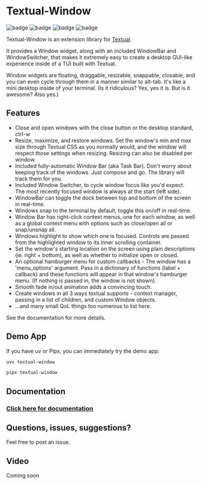 # Textual-Window

![badge](https://img.shields.io/badge/linted-Ruff-blue?style=for-the-badge&logo=ruff)
![badge](https://img.shields.io/badge/formatted-black-black?style=for-the-badge)
![badge](https://img.shields.io/badge/type_checked-MyPy-blue?style=for-the-badge&logo=python)
![badge](https://img.shields.io/badge/license-MIT-blue?style=for-the-badge)

Textual-Window is an extension library for [Textual](https://github.com/Textualize/textual).

It provides a Window widget, along with an included WindowBar and WindowSwitcher, that makes it extremely
easy to create a desktop GUI-like experience inside of a TUI built with Textual.

Window widgets are floating, draggable, resizable, snappable, closable, and you can even cycle through them in a manner similar to alt-tab. It's like a mini desktop inside of your terminal. (Is it ridiculous? Yes, yes it is. But is it awesome? Also yes.)

## Features

- Close and open windows with the close button or the desktop standard, ctrl-w
- Resize, maximize, and restore windows. Set the window's min and max size through Textual CSS as you normally would, and the window will respect those
settings when resizing. Resizing can also be disabled per window.
- Included fully-automatic Window Bar (aka Task Bar). Don't worry about keeping track of the windows. Just compose and go. The library will track them for you.
- Included Window Switcher, to cycle window focus like you'd expect. The most recently focused window is always at the start (left side).
- WindowBar can toggle the dock between top and bottom of the screen in real-time.
- Windows snap to the terminal by default, toggle this on/off in real-time.
- Window Bar has right-click context menus, one for each window, as well as a global context menu with options such as close/open all or snap/unsnap all.
- Windows highlight to show which one is focused. Controls are passed from the highlighted window to its inner scrolling container.
- Set the window's starting location on the screen using plain descriptions (ie. right + bottom), as well as whether to initialize open or closed.
- An optional hamburger menu for custom callbacks - The window has a 'menu_options' argument. Pass in a dictionary of functions (label + callback) and these functions will appear in that window's hamburger menu. (If nothing is passed in, the window is not shown).
- Smooth fade in/out animation adds a convincing touch.
- Create windows in all 3 ways textual supports - context manager, passing in a list of children, and custom Window objects.
- ...and many small QoL things too numerous to list here.

See the documentation for more details.

## Demo App

If you have uv or Pipx, you can immediately try the demo app:

```sh
uvx textual-window 
```

```sh
pipx textual-window
```

## Documentation

### [Click here for documentation](https://edward-jazzhands.github.io/libraries/textual-window/)

## Questions, issues, suggestions?

Feel free to post an issue.

## Video

Coming soon
